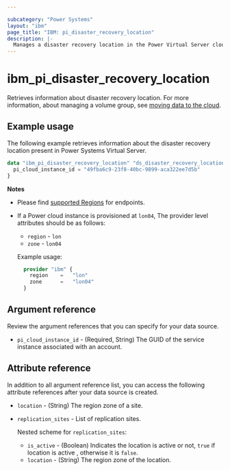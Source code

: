 ```yaml
---

subcategory: "Power Systems"
layout: "ibm"
page_title: "IBM: pi_disaster_recovery_location"
description: |-
  Manages a disaster recovery location in the Power Virtual Server cloud.
---
```


# ibm_pi_disaster_recovery_location
Retrieves information about disaster recovery location. For more information, about managing a volume group, see [moving data to the cloud](https://cloud.ibm.com/docs/power-iaas?topic=power-iaas-moving-data-to-the-cloud).

## Example usage
The following example retrieves information about the disaster recovery location present in Power Systems Virtual Server.

```terraform
data "ibm_pi_disaster_recovery_location" "ds_disaster_recovery_location" {
  pi_cloud_instance_id = "49fba6c9-23f8-40bc-9899-aca322ee7d5b"
}
```
**Notes**
* Please find [supported Regions](https://cloud.ibm.com/apidocs/power-cloud#endpoint) for endpoints.
* If a Power cloud instance is provisioned at `lon04`, The provider level attributes should be as follows:
  * `region` - `lon`
  * `zone` - `lon04`
  
  Example usage:
  ```terraform
    provider "ibm" {
      region    =   "lon"
      zone      =   "lon04"
    }
  ```
  
## Argument reference
Review the argument references that you can specify for your data source. 

- `pi_cloud_instance_id` - (Required, String) The GUID of the service instance associated with an account.

## Attribute reference
In addition to all argument reference list, you can access the following attribute references after your data source is created. 

- `location` - (String) The region zone of a site.
- `replication_sites` - List of replication sites.

  Nested scheme for `replication_sites`:
  - `is_active` - (Boolean) Indicates the location is active or not, `true` if location is active , otherwise it is `false`.
  - `location` - (String) The region zone of the location.